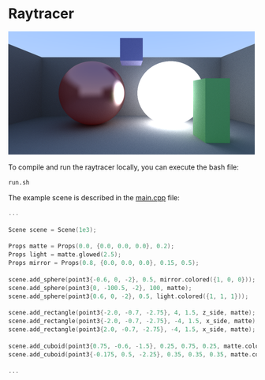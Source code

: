 
# Raytracer

<img src="./images/example.png" width=500 alt="Example"></img>

To compile and run the raytracer locally, you can execute the bash file:
```bash
run.sh
```
The example scene is described in the [main.cpp](./main.cpp) file:
```cpp
...

Scene scene = Scene(1e3);

Props matte = Props(0.0, {0.0, 0.0, 0.0}, 0.2);
Props light = matte.glowed(2.5);
Props mirror = Props(0.8, {0.0, 0.0, 0.0}, 0.15, 0.5);

scene.add_sphere(point3{-0.6, 0, -2}, 0.5, mirror.colored({1, 0, 0}));
scene.add_sphere(point3{0, -100.5, -2}, 100, matte);
scene.add_sphere(point3{0.6, 0, -2}, 0.5, light.colored({1, 1, 1}));

scene.add_rectangle(point3{-2.0, -0.7, -2.75}, 4, 1.5, z_side, matte);
scene.add_rectangle(point3{-2.0, -0.7, -2.75}, -4, 1.5, x_side, matte);
scene.add_rectangle(point3{2.0, -0.7, -2.75}, -4, 1.5, x_side, matte);

scene.add_cuboid(point3{0.75, -0.6, -1.5}, 0.25, 0.75, 0.25, matte.colored({0, 1, 0}));
scene.add_cuboid(point3{-0.175, 0.5, -2.25}, 0.35, 0.35, 0.35, matte.colored({0, 0, 1.0}));

...
```
